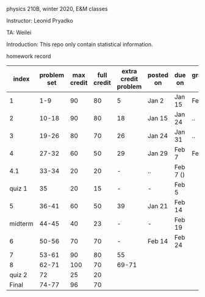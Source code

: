 physics 210B, winter 2020, E&M classes

Instructor: Leonid Pryadko

TA: Weilei 

Introduction: This repo only contain statistical information.

homework record

|   index | problem set | max credit | full credit | extra credit problem | posted on | due on   | graded on |
|---------|-------------|------------|-------------|----------------------|-----------|----------|-----------|
|       1 |         1-9 |         90 |          80 |                    5 | Jan 2     | Jan 15   | Feb 15    |
|       2 |       10-18 |         90 |          80 |                   18 | Jan 15    | Jan 24   | ..        |
|       3 |       19-26 |         80 |          70 |                   26 | Jan 24    | Jan 31   | ..        |
|       4 |       27-32 |         60 |          50 |                   29 | Jan 29    | Feb 7    | Feb 18    |
|     4.1 |       33-34 |         20 |          20 |                    - | ..        | Feb 7 () |           |
|  quiz 1 |          35 |         20 |          15 |                    - | -         | Feb 5    |           |
|       5 |       36-41 |         60 |          50 |                   39 | Jan 21    | Feb 14   |           |
| midterm |       44-45 |         40 |          23 |                    - | -         | Feb 19   |           |
|       6 |       50-56 |         70 |          70 |                    - | Feb 14    | Feb 24   |           |
| 7 | 53-61 | 90 | 80 | 55 | | | |
| 8 | 62-71 | 100 | 70 | 69-71| | | |
| quiz 2 | 72 | 25 | 20 | | | | |
| Final | 74-77 | 96 | 70 | | | |
